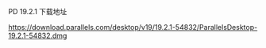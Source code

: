 PD 19.2.1 下载地址

https://download.parallels.com/desktop/v19/19.2.1-54832/ParallelsDesktop-19.2.1-54832.dmg
